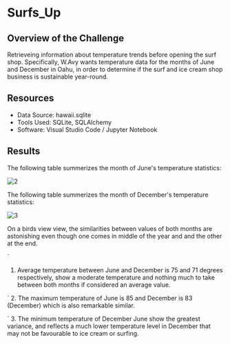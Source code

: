 # Surfs_Up

## Overview of the Challenge

Retrieveing information about temperature trends before opening the surf shop. Specifically, W.Avy wants temperature data for the months of June and December in Oahu, in order to determine if the surf and ice cream shop business is sustainable year-round.

## Resources 

* Data Source: hawaii.sqlite
* Tools Used: SQLite, SQLAlchemy 
* Software: Visual Studio Code / Jupyter Notebook

## Results

The following table summerizes the month of June's temperature statistics:

![2](https://user-images.githubusercontent.com/73450637/102510449-a20b9d00-4055-11eb-8c45-f1418d224e30.png)

The following table summerizes the month of December's temperature statistics:

![3](https://user-images.githubusercontent.com/73450637/102510502-b5b70380-4055-11eb-9a73-4907eee40871.png)

On a birds view view, the similarities between values of both months are astonishing even though one comes in middle of the year and and the other at the end.

`
1. Average temperature between June and December is 75 and 71 degrees respectively, show a moderate temperature and nothing much to take between both months if considered an average value.

`
2. The maximum temperature of June is 85 and December is 83 (December) which is also remarkable similar.

`
3. The minimum temperature of December June show the greatest variance, and reflects a much lower temperature level in December that may not be favourable to ice cream or surfing. 
